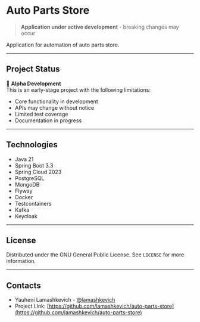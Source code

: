 # Auto Parts Store
> **Application under active development** - breaking changes may occur

Application for automation of auto parts store.

---
## Project Status
🚧 **Alpha Development**  
This is an early-stage project with the following limitations:
- Core functionality in development
- APIs may change without notice
- Limited test coverage
- Documentation in progress

---
## Technologies
- Java 21
- Spring Boot 3.3
- Spring Cloud 2023
- PostgreSQL
- MongoDB
- Flyway
- Docker
- Testcontainers
- Kafka
- Keycloak

---
## License
Distributed under the GNU General Public License. See `LICENSE` for more information.

---
## Contacts
- Yauheni Lamashkevich - [@lamashkevich](https://github.com/lamashkevich)
- Project Link: [https://github.com/lamashkevich/auto-parts-store](https://github.com/lamashkevich/auto-parts-store)
